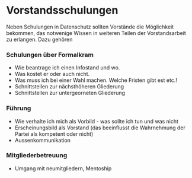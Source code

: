 # Vorstandsschulungen

Neben Schulungen in Datenschutz sollten Vorstände die Möglichkeit bekommen, das notwenige Wissen in weiteren Teilen der Vorstandsarbeit zu erlangen. Dazu gehören

### Schulungen über Formalkram

* Wie beantrage ich einen Infostand und wo. 
* Was kostet er oder auch nicht. 
* Was muss ich bei einer Wahl machen. Welche Fristen gibt est etc.!
* Schnittstellen zur nächsthöheren Gliederung
* Schnittstellen zur untergeorneten Gliederung

### Führung

* Wie verhalte ich mich als Vorbild - was sollte ich tun und was nicht
* Erscheinungsbild als Vorstand \(das beeinflusst die Wahrnehmung der Partei als kompetent oder nicht\)
* Aussenkommunikation

### Mitgliederbetreuung

* Umgang mit neumitgliedern, Mentoship





